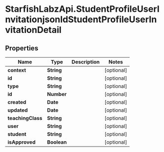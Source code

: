# StarfishLabzApi.StudentProfileUserInvitationjsonldStudentProfileUserInvitationDetail

## Properties
Name | Type | Description | Notes
------------ | ------------- | ------------- | -------------
**context** | **String** |  | [optional] 
**id** | **String** |  | [optional] 
**type** | **String** |  | [optional] 
**id** | **Number** |  | [optional] 
**created** | **Date** |  | [optional] 
**updated** | **Date** |  | [optional] 
**teachingClass** | **String** |  | [optional] 
**user** | **String** |  | [optional] 
**student** | **String** |  | [optional] 
**isApproved** | **Boolean** |  | [optional] 

